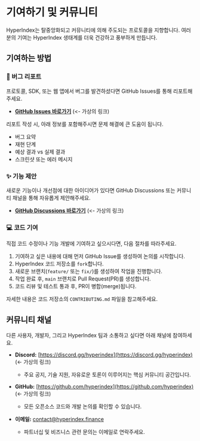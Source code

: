 # 기여하기 및 커뮤니티

HyperIndex는 탈중앙화되고 커뮤니티에 의해 주도되는 프로토콜을 지향합니다. 여러분의 기여는 HyperIndex 생태계를 더욱 건강하고 풍부하게 만듭니다.

## 기여하는 방법

### 🐛 버그 리포트

프로토콜, SDK, 또는 웹 앱에서 버그를 발견하셨다면 GitHub Issues를 통해 리포트해주세요.

-   **[GitHub Issues 바로가기](https://github.com/hyperindex/issues)** (<- 가상의 링크)

리포트 작성 시, 아래 정보를 포함해주시면 문제 해결에 큰 도움이 됩니다.

-   버그 요약
-   재현 단계
-   예상 결과 vs 실제 결과
-   스크린샷 또는 에러 메시지

### ✨ 기능 제안

새로운 기능이나 개선점에 대한 아이디어가 있다면 GitHub Discussions 또는 커뮤니티 채널을 통해 자유롭게 제안해주세요.

-   **[GitHub Discussions 바로가기](https://github.com/hyperindex/discussions)** (<- 가상의 링크)

### 💻 코드 기여

직접 코드 수정이나 기능 개발에 기여하고 싶으시다면, 다음 절차를 따라주세요.

1.  기여하고 싶은 내용에 대해 먼저 GitHub Issue를 생성하여 논의를 시작합니다.
2.  HyperIndex 코드 저장소를 `fork`합니다.
3.  새로운 브랜치(`feature/` 또는 `fix/`)를 생성하여 작업을 진행합니다.
4.  작업 완료 후, `main` 브랜치로 Pull Request(PR)를 생성합니다.
5.  코드 리뷰 및 테스트 통과 후, PR이 병합(merge)됩니다.

자세한 내용은 코드 저장소의 `CONTRIBUTING.md` 파일을 참고해주세요.

## 커뮤니티 채널

다른 사용자, 개발자, 그리고 HyperIndex 팀과 소통하고 싶다면 아래 채널에 참여하세요.

-   **Discord:** [https://discord.gg/hyperindex](https://discord.gg/hyperindex) (<- 가상의 링크)
    -   주요 공지, 기술 지원, 자유로운 토론이 이루어지는 핵심 커뮤니티 공간입니다.

-   **GitHub:** [https://github.com/hyperindex](https://github.com/hyperindex) (<- 가상의 링크)
    -   모든 오픈소스 코드와 개발 논의를 확인할 수 있습니다.

-   **이메일:** [contact@hyperindex.finance](mailto:contact@hyperindex.finance)
    -   파트너십 및 비즈니스 관련 문의는 이메일로 연락주세요.